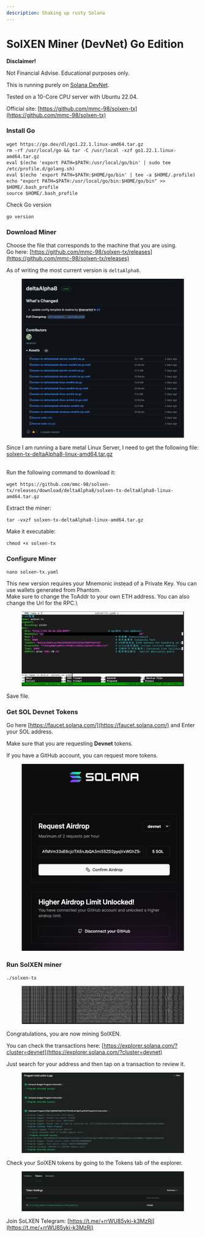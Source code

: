 ```yaml
---
description: Shaking up rusty Solana
---
```


# SolXEN Miner (DevNet) Go Edition

**Disclaimer!**&#x20;

Not Financial Advise. Educational purposes only.&#x20;

This is running purely on [Solana DevNet](https://explorer.solana.com/?cluster=devnet).

Tested on a 10-Core CPU server with Ubuntu 22.04.

Official site: [https://github.com/mmc-98/solxen-tx](https://github.com/mmc-98/solxen-tx)



### Install Go

```
wget https://go.dev/dl/go1.22.1.linux-amd64.tar.gz
rm -rf /usr/local/go && tar -C /usr/local -xzf go1.22.1.linux-amd64.tar.gz
eval $(echo 'export PATH=$PATH:/usr/local/go/bin' | sudo tee /etc/profile.d/golang.sh)
eval $(echo 'export PATH=$PATH:$HOME/go/bin' | tee -a $HOME/.profile)
echo "export PATH=$PATH:/usr/local/go/bin:$HOME/go/bin" >> $HOME/.bash_profile
source $HOME/.bash_profile
```

Check Go version

```
go version
```

### Download Miner

Choose the file that corresponds to the machine that you are using.\
Go here: [https://github.com/mmc-98/solxen-tx/releases](https://github.com/mmc-98/solxen-tx/releases)

As of writing the most current version is `deltaAlpha8`.

<figure><img src="../.gitbook/assets/image (1) (1) (1) (1).png" alt=""><figcaption></figcaption></figure>

Since I am running a bare metal Linux Server, I need to get the following file:\
[solxen-tx-deltaAlpha8-linux-amd64.tar.gz](https://github.com/mmc-98/solxen-tx/releases/download/deltaAlpha8/solxen-tx-deltaAlpha8-linux-amd64.tar.gz)

\
Run the following command to download it:

```
wget https://github.com/mmc-98/solxen-tx/releases/download/deltaAlpha8/solxen-tx-deltaAlpha8-linux-amd64.tar.gz
```

Extract the miner:

```
tar -vxzf solxen-tx-deltaAlpha8-linux-amd64.tar.gz
```

Make it executable:

```
chmod +x solxen-tx
```

### Configure Miner

```
nano solxen-tx.yaml    
```

This new version requires your Mnemonic instead of a Private Key. You can use wallets generated from Phantom. \
Make sure to change the ToAddr to your own ETH address. You can also change the Url for the RPC.\


<figure><img src="../.gitbook/assets/image (1) (1) (1) (1) (1).png" alt=""><figcaption></figcaption></figure>

Save file.





### Get SOL Devnet Tokens

Go here [https://faucet.solana.com/](https://faucet.solana.com/) and Enter your SOL address.

Make sure that you are requesting **Devnet** tokens.

If you have a GitHub account, you can request more tokens.

<figure><img src="../.gitbook/assets/image (7) (1).png" alt=""><figcaption></figcaption></figure>



### Run SolXEN miner

```
./solxen-tx
```

<figure><img src="../.gitbook/assets/image (6) (1).png" alt=""><figcaption></figcaption></figure>

Congratulations, you are now mining SolXEN.

You can check the transactions here: [https://explorer.solana.com/?cluster=devnet](https://explorer.solana.com/?cluster=devnet)

Just search for your address and then tap on a transaction to review it.

<figure><img src="../.gitbook/assets/image (30).png" alt=""><figcaption></figcaption></figure>

Check your SolXEN tokens by going to the Tokens tab of the explorer.

<figure><img src="../.gitbook/assets/image (31).png" alt=""><figcaption></figcaption></figure>

Join SoLXEN Telegram: [https://t.me/+rrWU85yki-k3MzRj](https://t.me/+rrWU85yki-k3MzRj)
